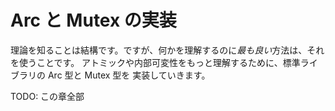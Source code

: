 <!--
# Implementing Arc and Mutex
-->

# Arc と Mutex の実装

<!--
Knowing the theory is all fine and good, but the *best* way to understand
something is to use it. To better understand atomics and interior mutability,
we'll be implementing versions of the standard library's Arc and Mutex types.
-->

理論を知ることは結構です。ですが、何かを理解するのに*最も良い*方法は、それを使うことです。
アトミックや内部可変性をもっと理解するために、標準ライブラリの Arc 型と Mutex 型を
実装していきます。

<!--
TODO: ALL OF THIS OMG
-->

TODO: この章全部
